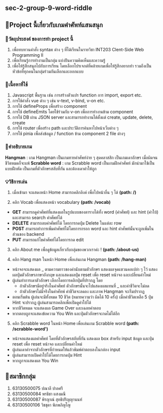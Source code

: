 ## sec-2-group-9-word-riddle

## 🎎Project นี้เกี่ยวกับเกมคำศัพท์แสนสนุก

### 📌วัตถุประสงค์ ของการทำ project นี้
1. เพื่อทบทวนคำสั่ง syntax ต่าง ๆ ที่ได้เรียนในรายวิชา INT203 Clent-Side Web Programming II
2. เพื่อเรียนรู้การทำงานเป็นกลุ่ม แบ่งปันความคิดเห็นและความรู้ 
3. เพื่อให้รู้สึกสนุกไปกับการเรียน โดยเลือกโปรเจกต์ที่คล้ายเกมเพื่อให้รู้สึกอยากทำ รวมถึงเป็นหัวข้อที่ทุกคนในกลุ่มร่วมกันเลือกและออกแบบ

### 📎เนื้อหาที่ใช้
1. Javascript พื้นฐาน เช่น การสร้างตัวแปร function การ import, export etc.
2. การใช้คำสั่ง vue ต่าง ๆ เช่น v-text, v-bind, v-on etc.
3. การใช้ defineProps เพื่อสร้าง component
4. การใช้ defineEmits โดยใช้ร่วมกับ v-on เพื่อการทำงานข้าม component
5. การใช้ DB ผ่าน JSON server และสามารถทำงานได้ตั้งแต่ create, update, delete, create
6. การใช้ router เพื่อสร้าง path และประวัติการค้นหาไปหน้าเว็บต่าง ๆ
7. การใช้ pinia เพื่อส่งข้อมูล / function ข้าม component 2 file ต่างๆ

### 📖คำอธิบายเกม
**Hangman** : เกม Hangman เป็นเกมทายคำศัพท์ง่าย ๆ สุดคลาสสิก เป็นเกมเดาอักษร เมื่อผิดจนชีวิตหมดก็จะแพ้
**Scrabble word** : เกม Scrabble word เป็นเกมฝึกคำศัพท์ มักนำมาใช้เป็นแบบฝึกหัด เป็นเกมที่ตัวอักษรสลับที่กัน และต้องเดาคำให้ถูก

### 💡วิธีการเล่น
1. เมื่อเข้ามา จะแสดงหน้า Home สามารถคลิกลิงค์ เพื่อไปหน้าอื่น ๆ ได้ **(path: /)**

2. คลิก Vocab เพื่อแสดงหน้า vocabulary **(path: /vocab)**
  - **GET** สามารถดูคำศัพท์ที่แสดงผลในรูปแบบของตารางได้ทั้ง word (คำศัพท์) และ hint (คำใบ้) และสามารถ search คำศัพท์ได้
  - **DELETE** สามารถลบคำศัพท์ได้ โดยการกดปุ่ม Delete ในแต่ละ row
  - **POST** สามารถทำการเพิ่มคำศัพท์ได้โดยการกรอก word และ hint คำศัพท์นั้นจะถูกเพิ่มในส่วนของ backend
  - **PUT** สามารถแก้ไขคำศัพท์ได้โดยการกด edit 

3. คลิก About me เพื่อดูข้อมูลเกี่ยวกับกลุ่มของพวกเราค่ะ ! **(path: /about-us)**

4. คลิก Hang man ในหน้า Home เพื่อเล่นเกม Hangman **(path: /hang-man)**
  - หน้าจอจะแสดงผล _ ตามความยาวของคำนับตามตัวอักษร แสดงผลจุดแขวนคอเปล่า ๆ ไว้ แสดงผลปุ่มตัวอักษรภาษาอังกฤษ และแสดงผลปุ่ม reset เพื่อ reset หน้าจอ และเปลี่ยนคำใหม่
  - ผู้เล่นทำการเดาตัวอักษร เลือกโดยการคลิกปุ่มที่ปรากฎ โดย
    - ถ้าตัวอักษรมีอยู่จริงในคำศัพท์ ตัวอักษรนั้นจะไปแสดงผลแทนที่ _ และค่าชีวิตจะไม่ลด
    - ถ้าตัวอักษรไม่มีจริงในคำศัทพ์ ค่าชีวิตจะลดลง และภาพ Hangman จะเริ่มปรากฎ
  - ตอนเริ่มต้น ผู้เล่นจะมีทั้งหมด 10 ชีวิต (หมายความว่า ผิดได้ 10 ครั้ง) เมื่อค่าชีวิตเหลือ 5 ปุ่ม Hint จะปรากฎ ผู้เล่นสามารถคลิกเพื่อเปิดดูคำใบ้ได้
  - หากชีวิตหมด จะแสดงผล Game Over และเฉลยคำตอบ
  - หากตอบถูกจะแสดงข้อความ You Win และปุ่มตัวอักษรจะกดไม่ได้อีก 

5. คลิก Scrabble word ในหน้า Home เพื่อเล่นเกม Scrabble word **(path: /scrabble-word')**
  - หน้าจอแสดงผลคำศัพท์ โดยที่ตัวอักษรสลับที่กัน แสดงผล box สำหรับ input ข้อมูล และปุ่ม reset เพื่อ reset หน้าจอ และเปลี่ยนคำใหม่
  - ผู้เล่นเดาคำจากตัวอักษรที่กำหนดให้แล้วพิมพ์คำตอบลงในกล่อง input
  - ผู้เล่นสามารถเปิดคำใบ้ได้โดยการกดปุ่ม Hint
  - หากถูกจะแสดงผล You Win

## 🎎สมาชิกกลุ่ม
1. 63130500075 ปณาลี   ปาลศรี
2. 63130500084 พรธิชา   แสงมณี
3. 63130500087 พิรญาณ์  สุทธิปริญญานนท์
4. 63130500106 วิชชุตา   พิภพภิญโญ
